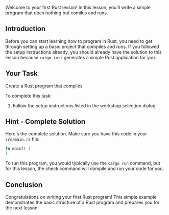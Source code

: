 Welcome to your first Rust lesson! In this lesson, you'll write a simple program that does nothing but comiles and runs.

## Introduction

Before you can start learning how to program in Rust, you need to get through setting up a basic project that compiles and runs. If you followed the setup instructions already, you should already have the solution to this lesson because `cargo init` generates a simple Rust application for you.

## Your Task

Create a Rust program that compiles

To complete this task:

1. Follow the setup instructions listed in the workshop selection dialog.

## Hint - Complete Solution

Here's the complete solution. Make sure you have this code in your `src/main.rs` file:

```rust
fn main() {
}
```

To run this program, you would typically use the `cargo run` command, but for this lesson, the check command will compile and run your code for you.

## Conclusion

Congratulations on writing your first Rust program! This simple example demonstrates the basic structure of a Rust program and prepares you for the next lesson.
